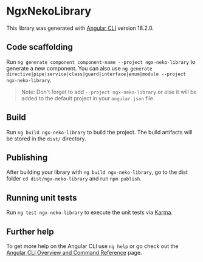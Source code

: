 # NgxNekoLibrary

This library was generated with [Angular CLI](https://github.com/angular/angular-cli) version 18.2.0.

## Code scaffolding

Run `ng generate component component-name --project ngx-neko-library` to generate a new component. You can also use `ng generate directive|pipe|service|class|guard|interface|enum|module --project ngx-neko-library`.

> Note: Don't forget to add `--project ngx-neko-library` or else it will be added to the default project in your `angular.json` file.

## Build

Run `ng build ngx-neko-library` to build the project. The build artifacts will be stored in the `dist/` directory.

## Publishing

After building your library with `ng build ngx-neko-library`, go to the dist folder `cd dist/ngx-neko-library` and run `npm publish`.

## Running unit tests

Run `ng test ngx-neko-library` to execute the unit tests via [Karma](https://karma-runner.github.io).

## Further help

To get more help on the Angular CLI use `ng help` or go check out the [Angular CLI Overview and Command Reference](https://angular.dev/tools/cli) page.
